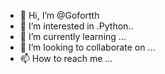- 👋 Hi, I’m @Gofortth
- 👀 I’m interested in .Python..
- 🌱 I’m currently learning ...
- 💞️ I’m looking to collaborate on ...
- 📫 How to reach me ...

<!---
Gofortth/Gofortth is a ✨ special ✨ repository because its `README.md` (this file) appears on your GitHub profile.
You can click the Preview link to take a look at your changes.
--->
